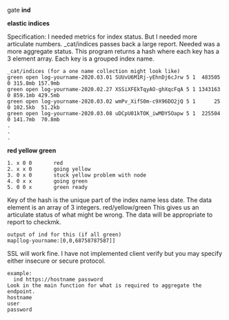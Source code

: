gate
**ind**

**elastic indices**

Specification: I needed metrics for index status. But I needed more articulate numbers.
_cat/indices passes back a large report. Needed was a more aggregate status. This program returns
a hash where each key has a 3 element array. Each key is a grouped index name.
```
_cat/indices (for a one name collection might look like)
green open log-yourname-2020.03.01 SUUvU6M1Rj-yEhnDj6cJrw 5 1  483505 0 315.8mb 157.9mb
green open log-yourname-2020.02.27 XSSiXFEkTqyAO-ghXqcFqA 5 1 1343163 0 859.1mb 429.5mb
green open log-yourname-2020.03.02 wmPv_XifS0m-c9X96DO2jQ 5 1      25 0 102.5kb  51.2kb
green open log-yourname-2020.03.08 uDCpU01kTOK_iwMDY5Oapw 5 1  225504 0 141.7mb  70.8mb
.
.
.
```

**red yellow green**
```
1. x 0 0       red                    
2. x x 0       going yellow
3. 0 x 0       stuck yellow problem with node
4. 0 x x       going green
5. 0 0 x       green ready
```

Key of the hash is the unique part of the index name less date.
The data element is an array of 3 integers. red/yellow/green
This gives us an articulate status of what might be wrong. The data will be appropriate to report to checkmk.

```
output of ind for this (if all green)
map[log-yourname:[0,0,68758787587]]
```

SSL will work fine. I have not implemented client verify but you may specify either insecure or secure protocol.

```
example:
  ind https://hostname password
Look in the main function for what is required to aggregate the endpoint.
hostname
user
password
```
